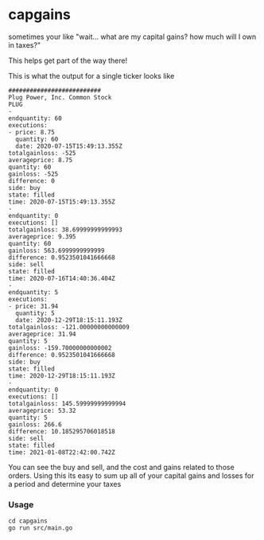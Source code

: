 # capgains

sometimes your like "wait... what are my capital gains? how much will I own in taxes?"  

This helps get part of the way there!  


This is what the output for a single ticker looks like
```
##########################
Plug Power, Inc. Common Stock
PLUG
-
endquantity: 60
executions:
- price: 8.75
  quantity: 60
  date: 2020-07-15T15:49:13.355Z
totalgainloss: -525
averageprice: 8.75
quantity: 60
gainloss: -525
difference: 0
side: buy
state: filled
time: 2020-07-15T15:49:13.355Z
-
endquantity: 0
executions: []
totalgainloss: 38.69999999999993
averageprice: 9.395
quantity: 60
gainloss: 563.6999999999999
difference: 0.9523501041666668
side: sell
state: filled
time: 2020-07-16T14:40:36.404Z
-
endquantity: 5
executions:
- price: 31.94
  quantity: 5
  date: 2020-12-29T18:15:11.193Z
totalgainloss: -121.00000000000009
averageprice: 31.94
quantity: 5
gainloss: -159.70000000000002
difference: 0.9523501041666668
side: buy
state: filled
time: 2020-12-29T18:15:11.193Z
-
endquantity: 0
executions: []
totalgainloss: 145.59999999999994
averageprice: 53.32
quantity: 5
gainloss: 266.6
difference: 10.185295706018518
side: sell
state: filled
time: 2021-01-08T22:42:00.742Z
```

You can see the buy and sell, and the cost and gains related to those orders. Using this its easy to sum up all of your capital gains and losses for a period and determine your taxes  


### Usage

```
cd capgains
go run src/main.go
```